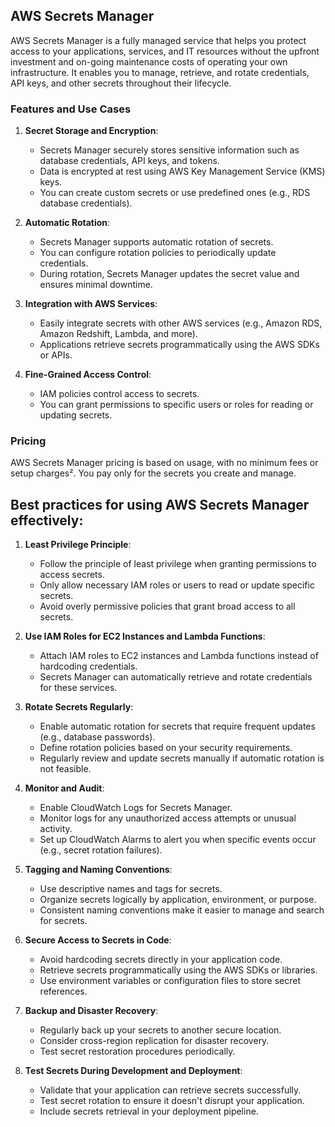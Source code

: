 ## AWS Secrets Manager

AWS Secrets Manager is a fully managed service that helps you protect access to your applications, services, and IT resources without the upfront investment and on-going maintenance costs of operating your own infrastructure. 
It enables you to manage, retrieve, and rotate credentials, API keys, and other secrets throughout their lifecycle.

### Features and Use Cases

1. **Secret Storage and Encryption**:
   - Secrets Manager securely stores sensitive information such as database credentials, API keys, and tokens.
   - Data is encrypted at rest using AWS Key Management Service (KMS) keys.
   - You can create custom secrets or use predefined ones (e.g., RDS database credentials).

2. **Automatic Rotation**:
   - Secrets Manager supports automatic rotation of secrets.
   - You can configure rotation policies to periodically update credentials.
   - During rotation, Secrets Manager updates the secret value and ensures minimal downtime.

3. **Integration with AWS Services**:
   - Easily integrate secrets with other AWS services (e.g., Amazon RDS, Amazon Redshift, Lambda, and more).
   - Applications retrieve secrets programmatically using the AWS SDKs or APIs.

4. **Fine-Grained Access Control**:
   - IAM policies control access to secrets.
   - You can grant permissions to specific users or roles for reading or updating secrets.

### Pricing

AWS Secrets Manager pricing is based on usage, with no minimum fees or setup charges². You pay only for the secrets you create and manage.

## Best practices for using **AWS Secrets Manager** effectively:

1. **Least Privilege Principle**:
   - Follow the principle of least privilege when granting permissions to access secrets.
   - Only allow necessary IAM roles or users to read or update specific secrets.
   - Avoid overly permissive policies that grant broad access to all secrets.

2. **Use IAM Roles for EC2 Instances and Lambda Functions**:
   - Attach IAM roles to EC2 instances and Lambda functions instead of hardcoding credentials.
   - Secrets Manager can automatically retrieve and rotate credentials for these services.

3. **Rotate Secrets Regularly**:
   - Enable automatic rotation for secrets that require frequent updates (e.g., database passwords).
   - Define rotation policies based on your security requirements.
   - Regularly review and update secrets manually if automatic rotation is not feasible.

4. **Monitor and Audit**:
   - Enable CloudWatch Logs for Secrets Manager.
   - Monitor logs for any unauthorized access attempts or unusual activity.
   - Set up CloudWatch Alarms to alert you when specific events occur (e.g., secret rotation failures).

5. **Tagging and Naming Conventions**:
   - Use descriptive names and tags for secrets.
   - Organize secrets logically by application, environment, or purpose.
   - Consistent naming conventions make it easier to manage and search for secrets.

6. **Secure Access to Secrets in Code**:
   - Avoid hardcoding secrets directly in your application code.
   - Retrieve secrets programmatically using the AWS SDKs or libraries.
   - Use environment variables or configuration files to store secret references.

7. **Backup and Disaster Recovery**:
   - Regularly back up your secrets to another secure location.
   - Consider cross-region replication for disaster recovery.
   - Test secret restoration procedures periodically.

8. **Test Secrets During Development and Deployment**:
   - Validate that your application can retrieve secrets successfully.
   - Test secret rotation to ensure it doesn't disrupt your application.
   - Include secrets retrieval in your deployment pipeline.
